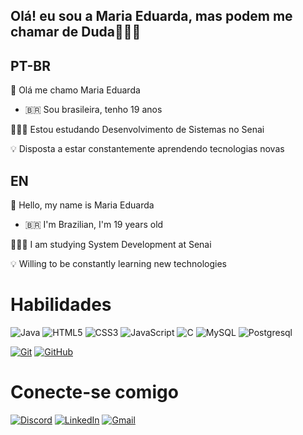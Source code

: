 ## Olá! eu sou a Maria Eduarda, mas podem me chamar de Duda👩🏽‍💻

## PT-BR
👋 Olá me chamo Maria Eduarda

- 🇧🇷 Sou brasileira, tenho 19 anos
   
👩🏻‍💻 Estou estudando Desenvolvimento de Sistemas no Senai

💡 Disposta a estar constantemente aprendendo tecnologias novas

## EN
👋 Hello, my name is Maria Eduarda

- 🇧🇷 I'm Brazilian, I'm 19 years old

👩🏻‍💻 I am studying System Development at Senai

💡 Willing to be constantly learning new technologies

# Habilidades
![Java](https://img.shields.io/badge/Java-000?style=for-the-badge&logo=java)
![HTML5](https://img.shields.io/badge/HTML5-000?style=for-the-badge&logo=HTML5)
![CSS3](https://img.shields.io/badge/CSS3-000?style=for-the-badge&logo=CSS3)
![JavaScript](https://img.shields.io/badge/JavaScript-000?style=for-the-badge&logo=javascript)
![C](https://img.shields.io/badge/C-000?style=for-the-badge&logo=C)
![MySQL](https://img.shields.io/badge/MySQL-000?style=for-the-badge&logo=MySQL)
![Postgresql](https://img.shields.io/badge/Postgresql-000?style=for-the-badge&logo=Postgresql)


[![Git](https://img.shields.io/badge/Git-000?style=for-the-badge&logo=git&logoColor=E94D5F)](https://git-scm.com/doc) 
[![GitHub](https://img.shields.io/badge/GitHub-000?style=for-the-badge&logo=github&logoColor=30A3DC)](https://docs.github.com/)

# Conecte-se comigo
[![Discord](https://img.shields.io/badge/Discord-9400D3?style=for-the-badge&logo=discord&logoColor=white)](https://discordapp.com/users/mariaeduardafigueiredo05)
[![LinkedIn](https://img.shields.io/badge/-LinkedIn-0000FF?style=for-the-badge&logo=linkedin&logoColor=000F)](https://www.linkedin.com/in/maria-eduarda-figueiredo2023/)
[![Gmail](https://img.shields.io/badge/-Gmail-000000?style=for-the-badge&logo=Gmail-Gmail&logoColor=)](mailto:mariaeduardaprogramadora23@gmail.com)
